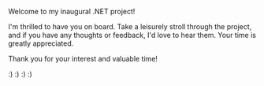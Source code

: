 Welcome to my inaugural .NET project!

I'm thrilled to have you on board. Take a leisurely stroll through the project, and if you have any thoughts or feedback, I'd love to hear them. Your time is greatly appreciated.

Thank you for your interest and valuable time!

:) :) :) :)
